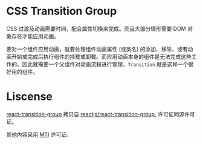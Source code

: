 # CSS Transition Group

CSS 过渡及动画需要时间，配合属性切换来完成。而且大部分情形需要 DOM 对象存在才能应用动画。

要对一个组件应用动画，就要处理组件动画属性 (或类名) 的添加、移除，或者动画开始或完成后执行组件的挂载或卸载。而应用动画本身的组件是无法完成这些工作的。因此就需要一个父组件对动画流程进行管理。`Transition` 就是这样一个很好用的组件。

# Liscense

[react-transition-group](/react-transition-group) 拷贝自 [reactjs/react-transition-group](https://github.com/reactjs/react-transition-group), 许可证同源许可证。

其他内容采用 [MTI](/LISTNESE) 许可证。